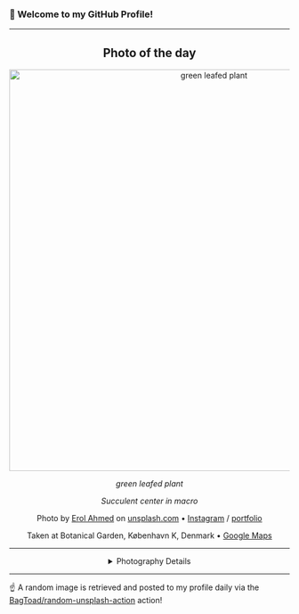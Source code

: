 ### 👋 Welcome to my GitHub Profile!

----
<div align="center">

## Photo of the day
  
  <a href="https://unsplash.com/photos/green-leafed-plant-aIYFR0vbADk"><img width="720" src="https://images.unsplash.com/photo-1459664018906-085c36f472af?crop=entropy&cs=tinysrgb&fit=max&fm=jpg&ixid=M3w1OTQ0OTd8MHwxfHJhbmRvbXx8fHx8fHx8fDE3MzA0NDEzNjZ8&ixlib=rb-4.0.3&q=80&w=1080" alt="green leafed plant"></a>
  
  <em>green leafed plant</em>
  
  <em>Succulent center in macro</em>

  Photo by [Erol Ahmed](http://erol.com) on [unsplash.com](https://unsplash.com/) • [Instagram](https://instagram.com/erol_is) / [portfolio](http://erol.com)
  
  Taken at Botanical Garden, København K, Denmark • [Google Maps](https://www.google.com/maps/search/?api=1&query=55.6874015,12.5730587)
  
  ---
  
<details>
<summary>Photography Details</summary>
  
| Parameter     | Value |
| ------------- | ----- |
| Camera Model  | Canon EOS 6D |
| Exposure Time | 1/100 |
| Aperture      | 1.8 |
| Focal Length  | 50.0 |
| ISO           | 640 |
| Location      | Botanical Garden, København K, Denmark (Denmark) |
| Coordinates   | Latitude 55.6874015, Longitude 12.5730587 |

</details>

</div>

----

☝️ A random image is retrieved and posted to my profile daily via the [BagToad/random-unsplash-action](https://github.com/BagToad/random-unsplash-action) action!
